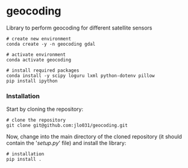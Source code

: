 # geocoding
Library to perform geocoding for different satellite sensors



    # create new environment
    conda create -y -n geocoding gdal
    
    # activate environment
    conda activate geocoding
    
    # install required packages
    conda install -y scipy loguru lxml python-dotenv pillow
    pip install ipython



### Installation

Start by cloning the repository:

    # clone the repository
    git clone git@github.com:jlo031/geocoding.git


Now, change into the main directory of the cloned repository (it should contain the '_setup.py_' file) and install the library:

    # installation
    pip install .
